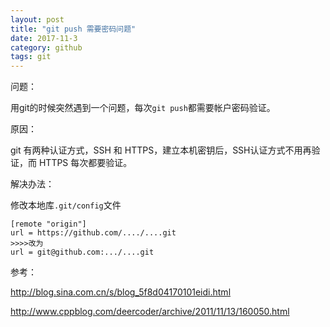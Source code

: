 ```yaml
---
layout: post
title: "git push 需要密码问题"
date: 2017-11-3
category: github
tags: git
---
```


问题：

用git的时候突然遇到一个问题，每次`git push`都需要帐户密码验证。

原因：

git 有两种认证方式，SSH 和 HTTPS，建立本机密钥后，SSH认证方式不用再验证，而 HTTPS 每次都要验证。

解决办法：

修改本地库`.git/config`文件

```
[remote "origin"]
url = https://github.com/..../....git
>>>>改为
url = git@github.com:.../....git
```

参考：

http://blog.sina.com.cn/s/blog_5f8d04170101eidi.html

http://www.cppblog.com/deercoder/archive/2011/11/13/160050.html
